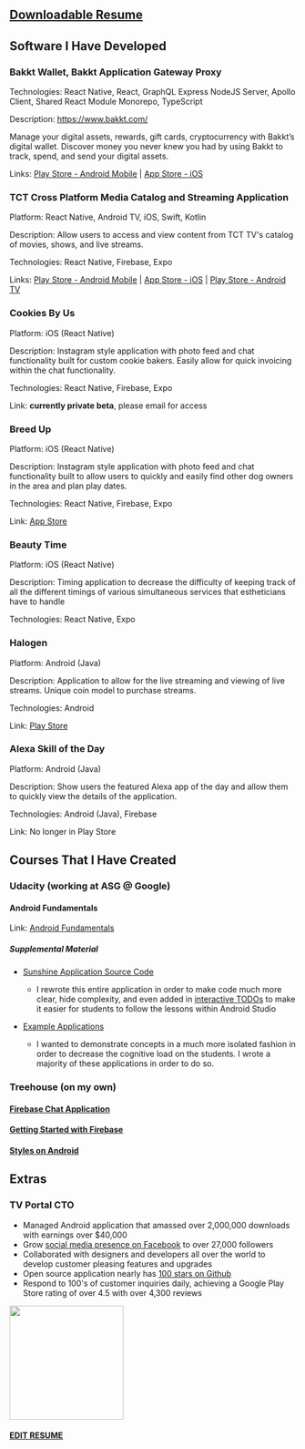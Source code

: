 ## [Downloadable Resume](https://github.com/technoplato/portfolio/blob/master/Michael%20Lustig.pdf) 

## Software I Have Developed

### Bakkt Wallet, Bakkt Application Gateway Proxy

Technologies: React Native, React, GraphQL Express NodeJS Server, Apollo Client, Shared React Module Monorepo, TypeScript

Description: https://www.bakkt.com/

Manage your digital assets, rewards, gift cards, cryptocurrency with Bakkt’s digital wallet.
Discover money you never knew you had by using Bakkt to track, spend, and send your digital assets.

Links: [Play Store - Android Mobile](https://play.google.com/store/apps/details?id=com.bakkt.wallet.consumer) | [App Store - iOS](https://apps.apple.com/us/app/bakkt/id1492458588) 

### TCT Cross Platform Media Catalog and Streaming Application 

Platform: React Native, Android TV, iOS, Swift, Kotlin

Description: Allow users to access and view content from TCT TV's catalog of movies, shows, and live streams. 

Technologies: React Native, Firebase, Expo

Links: [Play Store - Android Mobile](https://play.google.com/store/apps/details?id=com.tcttv.tcttv&hl=en_US) | [App Store - iOS](https://apps.apple.com/us/app/tct-live-and-on-demand-tv/id376196467) | [Play Store - Android TV](https://play.google.com/store/apps/details?id=com.tcttv.tv.android&hl=en_US)


### Cookies By Us
Platform: iOS (React Native)

Description: Instagram style application with photo feed and chat functionality built for custom cookie bakers. Easily allow for quick invoicing within the chat functionality.

Technologies: React Native, Firebase, Expo

Link: **currently private beta**, please email for access


### Breed Up

Platform: iOS (React Native)

Description: Instagram style application with photo feed and chat functionality built to allow users to quickly and easily find other dog owners in the area and plan play dates.

Technologies: React Native, Firebase, Expo

Link: [App Store](https://apps.apple.com/us/app/breed-up-lets-breed-up/id1422524389)


### Beauty Time

Platform: iOS (React Native)

Description: Timing application to decrease the difficulty of keeping track of all the different timings of various simultaneous services that estheticians have to handle

Technologies: React Native, Expo


### Halogen
Platform: Android (Java)

Description: Application to allow for the live streaming and viewing of live streams. Unique coin model to purchase streams.

Technologies: Android

Link: [Play Store](
https://play.google.com/store/apps/details?id=tv.halogen.android)


### Alexa Skill of the Day
Platform: Android (Java)

Description: Show users the featured Alexa app of the day and allow them to quickly view the details of the application.

Technologies: Android (Java), Firebase

Link: No longer in Play Store

## Courses That I Have Created

### Udacity (working at ASG @ Google)

#### Android Fundamentals
Link: [Android Fundamentals](https://www.udacity.com/course/new-android-fundamentals--ud851)
##### Supplemental Material

* [Sunshine Application Source Code](https://github.com/udacity/ud851-Sunshine)
	* I rewrote this entire application in order to make code much more clear, hide complexity, and even added in [interactive TODOs](https://github.com/udacity/ud851-Sunshine/blob/student/S01.01-Exercise-CreateLayout/app/src/main/res/layout/activity_forecast.xml#L17-L18) to make it easier for students to follow the lessons within Android Studio

* [Example Applications](https://github.com/udacity/ud851-Exercises )
	* I wanted to demonstrate concepts in a much more isolated fashion in order to decrease the cognitive load on the students. I wrote a majority of these applications in order to do so.


### Treehouse (on my own)

#### [Firebase Chat Application](https://teamtreehouse.com/library/build-a-realtime-database-app-with-firebase)
#### [Getting Started with Firebase](https://teamtreehouse.com/library/getting-started-with-firebase)
#### [Styles on Android](https://teamtreehouse.com/library/styles-and-themes-in-android)

## Extras

### TV Portal CTO 

* Managed Android application that amassed over 2,000,000 downloads with earnings over $40,000
* Grow [social media presence on Facebook](https://www.facebook.com/AltruisticNetworks) to over 27,000 followers
* Collaborated with designers and developers all over the world to develop customer pleasing features and upgrades
* Open source application nearly has [100 stars on Github](https://github.com/tvportal/android)
* Respond to 100's of customer inquiries daily, achieving a Google Play Store rating of over 4.5 with over 4,300 reviews
<img src="https://user-images.githubusercontent.com/6922904/95660182-15dc7700-0af4-11eb-8a8c-361603c7721f.png" width="200">


#### [EDIT RESUME](https://www.overleaf.com/read/kbhsskymppsg)

